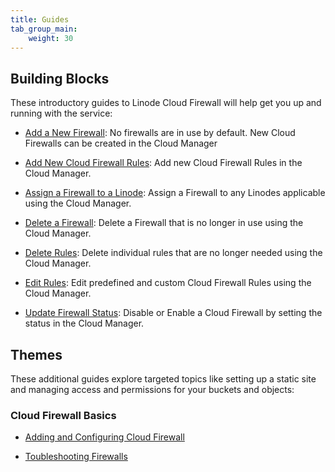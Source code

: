 ```yaml
---
title: Guides
tab_group_main:
    weight: 30
---
```


## Building Blocks

These introductory guides to Linode Cloud Firewall will help get you up and running with the service:

- [Add a New Firewall](/docs/products/tools/cloud-firewall/guides/add-firewall/): No firewalls are in use by default. New Cloud Firewalls can be created in the Cloud Manager

- [Add New Cloud Firewall Rules]((/docs/products/tools/cloud-firewall/guides/add-rules/)): Add new Cloud Firewall Rules in the Cloud Manager.

- [Assign a Firewall to a Linode](/docs/products/tools/cloud-firewall/guides/assign-firewall/): Assign a Firewall to any Linodes applicable using the Cloud Manager.

- [Delete a Firewall](/docs/products/tools/cloud-firewall/guides/delete-firewall/): Delete a Firewall that is no longer in use using the Cloud Manager.

- [Delete Rules](/docs/products/tools/cloud-firewall/guides/delete-rules/):
Delete individual rules that are no longer needed using the Cloud Manager.

- [Edit Rules](/docs/products/tools/cloud-firewall/guides/edit-rules/): Edit predefined and custom Cloud Firewall Rules using the Cloud Manager.

- [Update Firewall Status](/docs/products/tools/cloud-firewall/guides/update-status/): Disable or Enable a Cloud Firewall by setting the status in the Cloud Manager.

## Themes

These additional guides explore targeted topics like setting up a static site and managing access and permissions for your buckets and objects:

### Cloud Firewall Basics

- [Adding and Configuring Cloud Firewall](/docs/guides/getting-started-with-cloud-firewall/)

- [Toubleshooting Firewalls](/docs/guides/troubleshooting-firewalls/)

